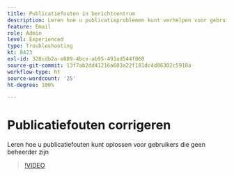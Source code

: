 ```yaml
---
title: Publicatiefouten in berichtcentrum
description: Leren hoe u publicatieproblemen kunt verhelpen voor gebruikers die geen beheerder zijn
feature: Email
role: Admin
level: Experienced
type: Troubleshooting
kt: 8423
exl-id: 328cdb2a-e889-4bce-ab95-491ad544f060
source-git-commit: 13f7ab2dd41216a603a22f181dc4d06302c5918a
workflow-type: ht
source-wordcount: '25'
ht-degree: 100%

---
```


# Publicatiefouten corrigeren

Leren hoe u publicatiefouten kunt oplossen voor gebruikers die geen beheerder zijn

>[!VIDEO](https://video.tv.adobe.com/v/335979?quality=12&learn=on)
